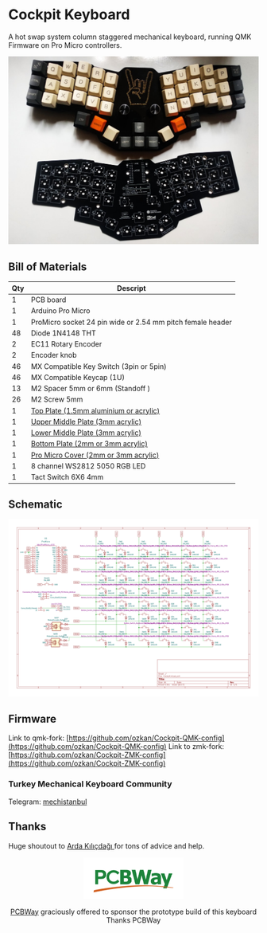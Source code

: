 # Cockpit Keyboard

A hot swap system column staggered mechanical keyboard, running QMK Firmware on Pro Micro controllers. 

![Cockpit Keyboard](images/CockpitKeyboard.jpg) 

## Bill of Materials

| Qty  | Descript                                                               |
|------|------------------------------------------------------------------------|
| 1    | PCB board                                                              |
| 1    | Arduino Pro Micro                                                      |
| 1    | ProMicro socket 24 pin wide or 2.54 mm pitch female header             |
| 48   | Diode 1N4148 THT                                                       |
| 2    | EC11 Rotary Encoder                                                    |
| 2    | Encoder knob                                                           |
| 46   | MX Compatible Key Switch (3pin or 5pin)                                |
| 46   | MX Compatible Keycap (1U)                                              |
| 13   | M2 Spacer 5mm or 6mm (Standoff   )                                     |
| 26   | M2 Screw 5mm                                                           |
| 1    | [Top Plate (1.5mm aluminium or acrylic)](acrylic-plate/)               |
| 1    | [Upper Middle Plate (3mm acrylic)](acrylic-plate/)                     |
| 1    | [Lower Middle Plate (3mm acrylic)](acrylic-plate/)                     |
| 1    | [Bottom Plate (2mm or 3mm acrylic)](acrylic-plate/)                    |
| 1    | [Pro Micro Cover (2mm or 3mm acrylic)](acrylic-plate/)                 |
| 1    | 8 channel WS2812 5050 RGB LED                                          |
| 1    | Tact Switch 6X6 4mm                                                    |


## Schematic
![schematic](schematic/cockpit.svg)

## Firmware
Link to qmk-fork: [https://github.com/ozkan/Cockpit-QMK-config](https://github.com/ozkan/Cockpit-QMK-config)
Link to zmk-fork: [https://github.com/ozkan/Cockpit-ZMK-config](https://github.com/ozkan/Cockpit-ZMK-config)

### Turkey Mechanical Keyboard Community
Telegram: [mechistanbul](https://t.me/mechistanbul) 

## Thanks
Huge shoutout to [Arda Kılıçdağı ](https://github.com/Ardakilic) for tons of advice and help.

<p align="center">
<a href="https://pcbway.com/"><img src="images/PCBWay.png"></a>
</p> 
<p align="center">
<a href="https://pcbway.com" >PCBWay</a> graciously offered to sponsor the prototype build of this keyboard   <br>
Thanks PCBWay
</p> 

